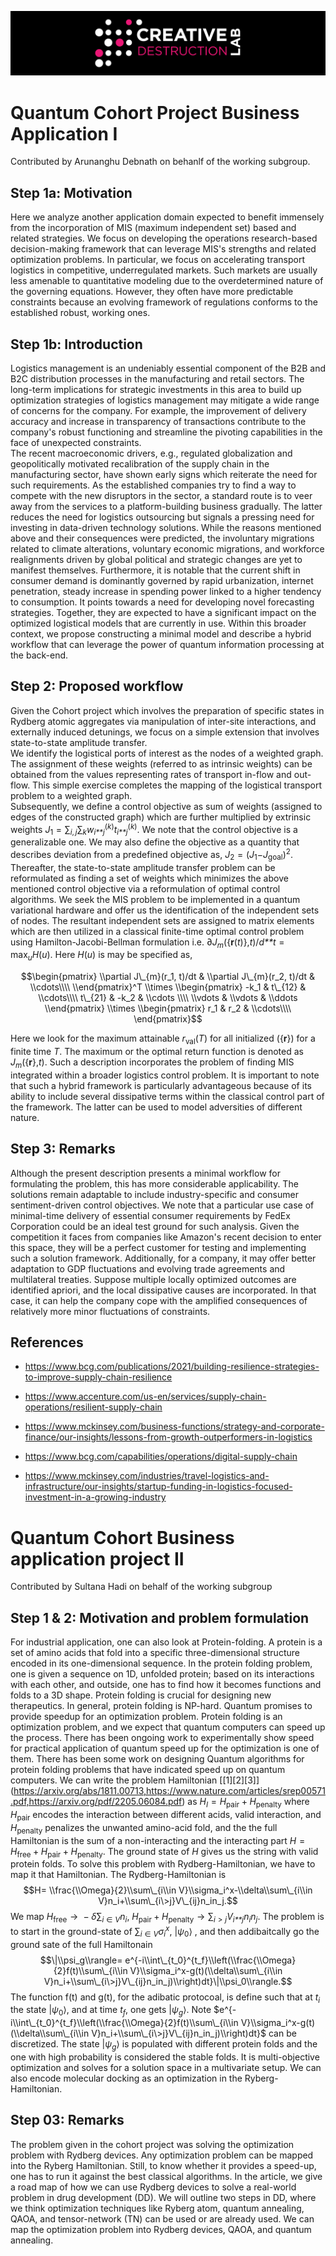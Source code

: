 ![CDL 2022 Cohort Project](../CDL_logo.jpg)
# Quantum Cohort Project Business Application I

Contributed by Arunanghu Debnath on behanlf of the working subgroup.


## Step 1a: Motivation

Here we analyze another application domain expected to benefit immensely from the incorporation of MIS (maximum independent set) based and related strategies. We focus on developing the operations research-based decision-making framework that can leverage MIS's strengths and related optimization problems. In particular, we focus on accelerating transport logistics in competitive, underregulated markets. Such markets are usually less amenable to quantitative modeling due to the overdetermined nature of the governing equations. However, they often have more predictable constraints because an evolving framework of regulations conforms to the established robust, working ones.




## Step 1b: Introduction

Logistics management is an undeniably essential component of the B2B and B2C distribution processes in the manufacturing and retail sectors. The long-term implications for strategic investments in this area to build up optimization strategies of logistics management may mitigate a wide range of concerns for the company. For example, the improvement of delivery accuracy and increase in transparency of transactions contribute to the company's robust functioning and streamline the pivoting capabilities in the face of unexpected constraints.  
The recent macroeconomic drivers, e.g., regulated globalization and geopolitically motivated recalibration of the supply chain in the manufacturing sector, have shown early signs which reiterate the need for such requirements. As the established companies try to find a way to compete with the new disruptors in the sector, a standard route is to veer away from the services to a platform-building business gradually. The latter reduces the need for logistics outsourcing but signals a pressing need for investing in data-driven technology solutions.
While the reasons mentioned above and their consequences were predicted, the involuntary migrations related to climate alterations, voluntary economic migrations, and workforce realignments driven by global political and strategic changes are yet to manifest themselves. Furthermore, it is notable that the current shift in consumer demand is dominantly governed by rapid urbanization, internet penetration, steady increase in spending power linked to a higher tendency to consumption. It points towards a need for developing novel forecasting strategies. Together, they are expected to have a significant impact on the optimized logistical models that are currently in use. Within this broader context, we propose constructing a minimal model and describe a hybrid workflow that can leverage the power of quantum information processing at the back-end. 


## Step 2: Proposed workflow

Given the Cohort project which involves the preparation of specific
states in Rydberg atomic aggregates via manipulation of inter-site
interactions, and externally induced detunings, we focus on a simple
extension that involves state-to-state amplitude transfer.  
We identify the logistical ports of interest as the nodes of a weighted
graph. The assignment of these weights (referred to as intrinsic
weights) can be obtained from the values representing rates of transport
in-flow and out-flow. This simple exercise completes the mapping of the
logistical transport problem to a weighted graph.  
Subsequently, we define a control objective as sum of weights (assigned
to edges of the constructed graph) which are further multiplied by
extrinsic weights
*J*<sub>1</sub> = ∑<sub>*i*, *j*</sub>∑<sub>*k*</sub>*w*<sub>*i**j*</sub><sup>(*k*)</sup>*t*<sub>*i**j*</sub><sup>(*k*)</sup>.
We note that the control objective is a generalizable one. We may also
define the objective as a quantity that describes deviation from a
predefined objective as,
*J*<sub>2</sub> = (*J*<sub>1</sub>−*J*<sub>goal</sub>)<sup>2</sup>.
Thereafter, the state-to-state amplitude transfer problem can be
reformulated as finding a set of weights which minimizes the above
mentioned control objective via a reformulation of optimal control
algorithms. We seek the MIS problem to be implemented in a quantum
variational hardware and offer us the identification of the independent
sets of nodes. The resultant independent sets are assigned to matrix
elements which are then utilized in a classical finite-time optimal
control problem using Hamilton-Jacobi-Bellman formulation i.e.
∂*J*<sub>*m*</sub>({**r**(*t*)},*t*)/*d**t* = max<sub>*u*</sub>*H*(*u*).
Here *H*(*u*) is may be specified as, 

$$\begin{pmatrix}
\\partial J\_{m}(r_1, t)/dt & \\partial J\_{m}(r_2, t)/dt & \\cdots\\\\
\\end{pmatrix}^T \\times \\begin{pmatrix}
-k_1 & t\_{12} & \\cdots\\\\
t\_{21} & -k_2 & \\cdots \\\\
\\vdots &  \\vdots    & \\ddots
\\end{pmatrix} \\times \\begin{pmatrix}
r_1 & r_2 & \\cdots\\\\
\end{pmatrix}$$ 

Here we look for the maximum attainable
*r*<sub>val</sub>(*T*) for all initialized ({**r**}) for a finite time
*T*. The maximum or the optimal return function is denoted as
*J*<sub>*m*</sub>({**r**},*t*). Such a description incorporates the
problem of finding MIS integrated within a broader logistics control
problem. It is important to note that such a hybrid framework is
particularly advantageous because of its ability to include several
dissipative terms within the classical control part of the framework.
The latter can be used to model adversities of different nature.  

## Step 3: Remarks

Although the present description presents a minimal workflow for formulating the problem, this has more considerable applicability. The solutions remain adaptable to include industry-specific and consumer sentiment-driven control objectives. We note that a particular use case of minimal-time delivery of essential consumer requirements by FedEx Corporation could be an ideal test ground for such analysis. Given the competition it faces from companies like Amazon's recent decision to enter this space, they will be a perfect customer for testing and implementing such a solution framework.
Additionally, for a company, it may offer better adaptation to GDP fluctuations and evolving trade agreements and multilateral treaties. Suppose multiple locally optimized outcomes are identified apriori, and the local dissipative causes are incorporated. In that case, it can help the company cope with the amplified consequences of relatively more minor fluctuations of constraints.


## References

-   https://www.bcg.com/publications/2021/building-resilience-strategies-to-improve-supply-chain-resilience

-   https://www.accenture.com/us-en/services/supply-chain-operations/resilient-supply-chain

-   https://www.mckinsey.com/business-functions/strategy-and-corporate-finance/our-insights/lessons-from-growth-outperformers-in-logistics

-   https://www.bcg.com/capabilities/operations/digital-supply-chain

-   https://www.mckinsey.com/industries/travel-logistics-and-infrastructure/our-insights/startup-funding-in-logistics-focused-investment-in-a-growing-industry



# Quantum Cohort Business application project II

Contributed by Sultana Hadi on behalf of the working subgroup


## Step 1 & 2: Motivation and problem formulation 

For industrial application, one can also look at Protein-folding. A protein is a set of amino acids that fold into a specific three-dimensional structure encoded in its one-dimensional sequence. In the protein folding problem, one is given a sequence on 1D, unfolded protein; based on its interactions with each other, and outside, one has to find how it becomes functions and folds to a 3D shape. Protein folding is crucial for designing new therapeutics. In general, protein folding is NP-hard. Quantum promises to provide speedup for an optimization problem. Protein folding is an optimization problem, and we expect that quantum computers can speed up the process. There has been ongoing work to experimentally show speed for practical application of quantum speed up for the optimization is one of them. There has been some work on designing Quantum algorithms for protein folding problems that have indicated speed up on quantum computers. We can write the problem Hamiltonian
\[\[1\]\[2\]\[3\]\](https://arxiv.org/abs/1811.00713,https://www.nature.com/articles/srep00571.pdf,https://arxiv.org/pdf/2205.06084.pdf)
as
*H*<sub>*I*</sub> = *H*<sub>pair</sub> + *H*<sub>penalty</sub>
where *H*<sub>pair</sub> encodes the interaction between different
acids, valid interaction, and *H*<sub>penalty</sub> penalizes the
unwanted amino-acid fold, and the the full Hamiltonian is the sum of a
non-interacting and the interacting part
*H* = *H*<sub>free</sub> + *H*<sub>pair</sub> + *H*<sub>penalty</sub>.
The ground state of *H* gives us the string with valid protein folds. To
solve this problem with Rydberg-Hamiltonian, we have to map it that
Hamiltonian. The Rydberg-Hamiltonian is
$$H= \\frac{\\Omega}{2}\\sum\_{i\\in V}\\sigma_i^x-\\delta\\sum\_{i\\in V}n_i+\\sum\_{i\>j}V\_{ij}n_in_j.$$
We map
*H*<sub>free</sub> →  − *δ*∑<sub>*i* ∈ *V*</sub>*n*<sub>*i*</sub>,
*H*<sub>pair</sub> + *H*<sub>penalty</sub> → ∑<sub>*i* \> *j*</sub>*V*<sub>*i**j*</sub>*n*<sub>*i*</sub>*n*<sub>*j*</sub>.
The problem is to start in the ground-state of
∑<sub>*i* ∈ *V*</sub>*σ*<sub>*i*</sub><sup>*x*</sup>,
\|*ψ*<sub>0</sub>⟩
, and then addibaitcally go the ground sate of the full Hamiltonain
$$\|\\psi_g\\rangle= e^{-i\\int\_{t_0}^{t_f}\\left(\\frac{\\Omega}{2}f(t)\\sum\_{i\\in V}\\sigma_i^x-g(t)(\\delta\\sum\_{i\\in V}n_i+\\sum\_{i\>j}V\_{ij}n_in_j)\\right)dt}\|\\psi_0\\rangle.$$
The function f(t) and g(t), for the adibatic protocoal, is define such
that at *t*<sub>*i*</sub> the state \|*ψ*<sub>0</sub>⟩, and at time
*t*<sub>*f*</sub>, one gets \|*ψ*<sub>*g*</sub>⟩. Note
$e^{-i\\int\_{t_0}^{t_f}\\left(\\frac{\\Omega}{2}f(t)\\sum\_{i\\in V}\\sigma_i^x-g(t)(\\delta\\sum\_{i\\in V}n_i+\\sum\_{i\>j}V\_{ij}n_in_j)\\right)dt}$
can be discretized. The state \|*ψ*<sub>*g*</sub>⟩ is populated with
different protein folds and the one with high probability is considered
the stable folds. It is multi-objective optimization and solves for a
solution space in a multivariate setup. We can also encode molecular
docking as an optimization in the Ryberg-Hamiltonian.


## Step 03: Remarks

The problem given in the cohort project was solving the optimization problem with Rydberg devices. Any optimization problem can be mapped into the Ryberg Hamiltonian. Still, to know whether it provides a speed-up, one has to run it against the best classical algorithms. In the article, we give a road map of how we can use Rydberg devices to solve a real-world problem in drug development (DD). We will outline two steps in DD, where we think optimization techniques like Ryberg atom, quantum annealing, QAOA, and tensor-network (TN) can be used or are already used. We can map the optimization problem into Rydberg devices, QAOA, and quantum annealing.
